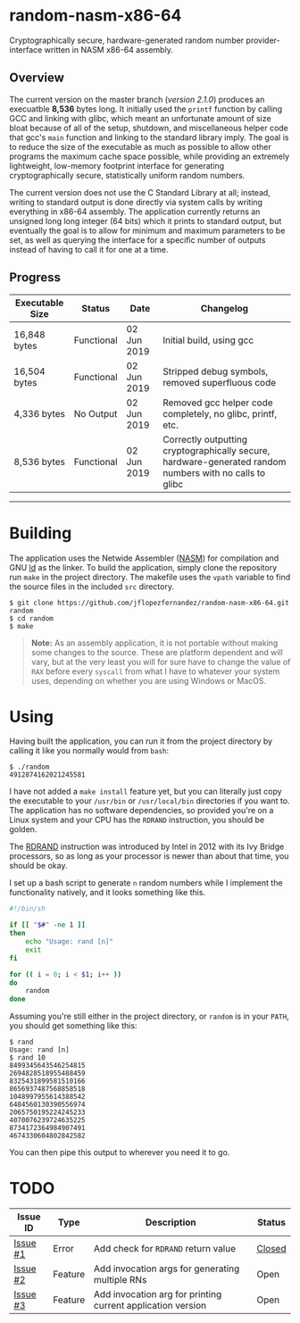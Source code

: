 
# random-nasm-x86-64
Cryptographically secure, hardware-generated random number provider-interface written in NASM x86-64 assembly.

## Overview

The current version on the master branch (<em>version 2.1.0</em>) produces an execuatble <strong>8,536</strong> bytes long. It initially used the `printf` function by calling GCC and linking with glibc, which meant an unfortunate amount of size bloat because of all of the setup, shutdown, and miscellaneous helper code that gcc's `main` function and linking to the standard library imply. The goal is to reduce the size of the executable as much as possible to allow other programs the maximum cache space possible, while providing an extremely lightweight, low-memory footprint interface for generating cryptographically secure, statistically uniform random numbers.

The current version does not use the C Standard Library at all; instead, writing to standard output is done directly via system calls by writing everything in x86-64 assembly. The application currently returns an unsigned long long integer (64 bits) which it prints to standard output, but eventually the goal is to allow for minimum and maximum parameters to be set, as well as querying the interface for a specific number of outputs instead of having to call it for one at a time.

## Progress

 | Executable Size | Status | Date | Changelog |
 | --------------- | ------ | ---- | --------- |
 | 16,848 bytes    | Functional | 02 Jun 2019 | Initial build, using gcc |
 | 16,504 bytes    | Functional | 02 Jun 2019 | Stripped debug symbols, removed superfluous code |
 | 4,336 bytes     | No Output  | 02 Jun 2019 | Removed gcc helper code completely, no glibc, printf, etc. |
 | 8,536 bytes     | Functional | 02 Jun 2019 | Correctly outputting cryptographically secure, hardware-generated random numbers with no calls to glibc |

<hr />

# Building

The application uses the Netwide Assembler ([NASM](https://www.nasm.us/)) for compilation and GNU [ld](https://www.gnu.org/software/binutils/) as the linker. To build the application, simply clone the repository run `make` in the project directory. The makefile uses the `vpath` variable to find the source files in the included `src` directory.

```
$ git clone https://github.com/jflopezfernandez/random-nasm-x86-64.git random
$ cd random
$ make
```

 > <strong>Note:</strong> As an assembly application, it is not portable without making some changes to the source. These are platform dependent and will vary, but at the very least you will for sure have to change the value of `RAX` before every `syscall` from what I have to whatever your system uses, depending on whether you are using Windows or MacOS.

# Using

Having built the application, you can run it from the project directory by calling it like you normally would from `bash`:

```
$ ./random
4912874162021245581
```

I have not added a `make install` feature yet, but you can literally just copy the executable to your `/usr/bin` or `/usr/local/bin` directories if you want to. The application has no software dependencies, so provided you're on a Linux system and your CPU has the `RDRAND` instruction, you should be golden.

The [RDRAND](https://en.wikipedia.org/wiki/RdRand) instruction was introduced by Intel in 2012 with its Ivy Bridge processors, so as long as your processor is newer than about that time, you should be okay.

I set up a bash script to generate `n` random numbers while I implement the functionality natively, and it looks something like this.

```bash
#!/bin/sh

if [[ "$#" -ne 1 ]]
then
    echo "Usage: rand [n]"
    exit
fi

for (( i = 0; i < $1; i++ ))
do
    random
done
```

Assuming you're still either in the project directory, or `random` is in your `PATH`, you should get something like this:

```
$ rand
Usage: rand [n]
$ rand 10
8499345643546254815
2694828518955488459
8325431899581510166
8656937487568858518
1048997955614388542
6484560130390556974
2065750195224245233
4070076239724635225
8734172364984907491
4674330604802842582
```

You can then pipe this output to wherever you need it to go.

# TODO

 | Issue ID | Type | Description | Status |
 | -------- | ---- | ----------- | ------ |
 | [Issue #1](https://github.com/jflopezfernandez/random-nasm-x86-64/issues/1#issue-451221439) | Error | Add check for `RDRAND` return value | [Closed](https://github.com/jflopezfernandez/random-nasm-x86-64/commit/f42b6e4ef2eb77fe6f6a19439fd33b0e7c71cb07) |
 | [Issue #2](https://github.com/jflopezfernandez/random-nasm-x86-64/issues/2) | Feature | Add invocation args for generating multiple RNs | Open |
 | [Issue #3](https://github.com/jflopezfernandez/random-nasm-x86-64/issues/3) | Feature | Add invocation arg for printing current application version | Open |
